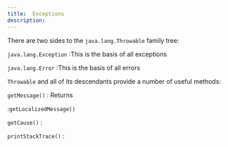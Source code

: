 ```yaml
---
title:	Exceptions
description:	
---
```


There are two sides to the `java.lang.Throwable` family tree:

`java.lang.Exception`
:This is the basis of all exceptions

`java.lang.Error`
:This is the basis of all errors

`Throwable` and all of its descendants provide a number of useful methods:

`getMessage()`
: Returns

:`getLocalizedMessage()` 

`getCause()`
:

`printStackTrace()`
:



